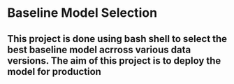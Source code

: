 # Baseline Model Selection

## This project is done using bash shell to select the best baseline model acrross various data versions. The aim of this project is to deploy the model for production 